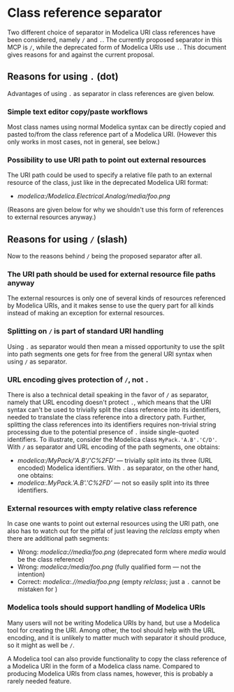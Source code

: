 # Class reference separator

Two different choice of separator in Modelica URI class references have been considered, namely `/` and `.`.  The currently proposed separator in this MCP is `/`, while the deprecated form of Modelica URIs use `.`.  This document gives reasons for and against the current proposal.


## Reasons for using `.` (dot)

Advantages of using `.` as separator in class references are given below.

### Simple text editor copy/paste workflows

Most class names using normal Modelica syntax can be directly copied and pasted to/from the class reference part of a Modelica URI.  (However this only works in most cases, not in general, see below.)

### Possibility to use URI path to point out external resources

The URI path could be used to specify a relative file path to an external resource of the class, just like in the deprecated Modelica URI format:
* _modelica:/Modelica.Electrical.Analog/media/foo.png_

(Reasons are given below for why we shouldn't use this form of references to external resources anyway.)


## Reasons for using `/` (slash)

Now to the reasons behind `/` being the proposed separator after all.

### The URI path should be used for external resource file paths anyway

The external resources is only one of several kinds of resources referenced by Modelica URIs, and it makes sense to use the query part for all kinds instead of making an exception for external resources.

### Splitting on `/` is part of standard URI handling

Using `.` as separator would then mean a missed opportunity to use the split into path segments one gets for free from the general URI syntax when using `/` as separator.

### URL encoding gives protection of `/`, not `.`

There is also a technical detail speaking in the favor of `/` as separator, namely that URL encoding doesn't protect `.`, which means that the URI syntax can't be used to trivially split the class reference into its identifiers, needed to translate the class reference into a directory path.  Further, splitting the class references into its identifiers requires non-trivial string processing due to the potential presence of `.` inside single-quoted identifiers.  To illustrate, consider the Modelica class `MyPack.'A.B'.'C/D'`.  With `/` as separator and URL encoding of the path segments, one obtains:
- _modelica:/MyPack/'A.B'/'C%2FD'_ — trivially split into its three (URL encoded) Modelica identifiers.
With `.` as separator, on the other hand, one obtains:
- _modelica:.MyPack.'A.B'.'C%2FD'_ — not so easily split into its three identifiers.

### External resources with empty relative class reference

In case one wants to point out external resources using the URI path, one also has to watch out for the pitfal of just leaving the _relclass_ empty when there are additional path segments:
  * Wrong: _modelica://media/foo.png_ (deprecated form where _media_ would be the class reference)
  * Wrong: _modelica:/media/foo.png_ (fully qualified form — not the intention)
  * Correct: _modelica:.//media/foo.png_ (empty _relclass_; just a `.` cannot be mistaken for )

### Modelica tools should support handling of Modelica URIs

Many users will not be writing Modelica URIs by hand, but use a Modelica tool for creating the URI.  Among other, the tool should help with the URL encoding, and it is unlikely to matter much with separator it should produce, so it might as well be `/`.

A Modelica tool can also provide functionality to copy the class reference of a Modelica URI in the form of a Modelica class name.  Compared to producing Modelica URIs from class names, however, this is probably a rarely needed feature.
